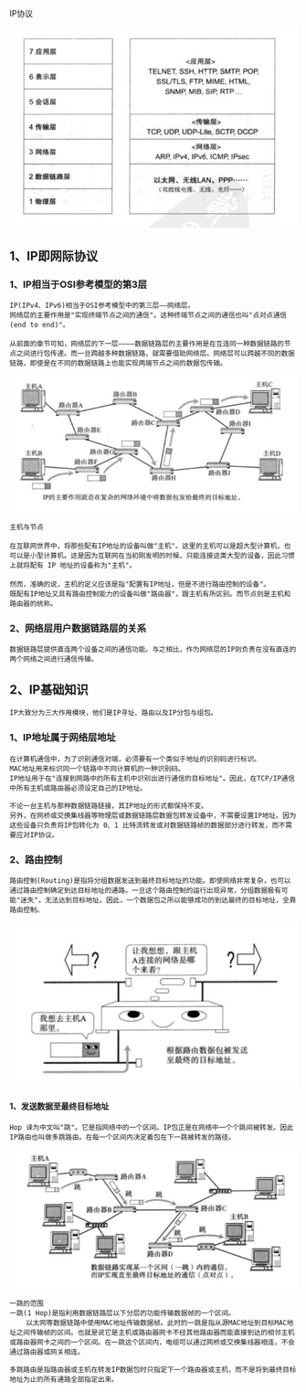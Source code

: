 IP协议

![](images04/01-01.jpg)

## 1、IP即网际协议

### 1、IP相当于OSI参考模型的第3层

```
IP(IPv4、IPv6)相当于OSI参考模型中的第三层——网络层。
网络层的主要作用是"实现终端节点之间的通信"。这种终端节点之间的通信也叫"点对点通信(end to end)"。

从前面的章节可知，网络层的下一层————数据链路层的主要作用是在互连同一种数据链路的节点之间进行包传递。而一旦跨越多种数据链路，就需要借助网络层。网络层可以跨越不同的数据链路，即使是在不同的数据链路上也能实现两端节点之间的数据包传输。
```

![](images04/01-02.jpg)

```
主机与节点

在互联网世界中，将那些配有IP地址的设备叫做"主机"。这里的主机可以是超大型计算机，也可以是小型计算机。这是因为互联网在当初刚发明的时候，只能连接这类大型的设备，因此习惯上就将配有 IP 地址的设备称为"主机"。

然而，准确的说，主机的定义应该是指"配置有IP地址，但是不进行路由控制的设备"。
既配有IP地址又具有路由控制能力的设备叫做"路由器"，跟主机有所区别。而节点则是主机和路由器的统称。
```

### 2、网络层用户数据链路层的关系

```
数据链路层提供直连两个设备之间的通信功能。与之相比，作为网络层的IP则负责在没有直连的两个网络之间进行通信传输。
```

## 2、IP基础知识

```
IP大致分为三大作用模块，他们是IP寻址、路由以及IP分包与组包。
```

### 1、IP地址属于网络层地址

```
在计算机通信中，为了识别通信对端，必须要有一个类似于地址的识别码进行标识。
MAC地址用来标识同一个链路中不同计算机的一种识别码。
IP地址用于在"连接到网路中的所有主机中识别出进行通信的目标地址"。因此，在TCP/IP通信中所有主机或路由器必须设定自己的IP地址。
```

```
不论一台主机与那种数据链路链接，其IP地址的形式都保持不变。
另外，在网桥或交换集线器等物理层或数据链路层数据包转发设备中，不需要设置IP地址。因为这些设备只负责将IP包转化为 0、1 比特流转发或对数据链路帧的数据部分进行转发，而不需要应对IP协议。
```

### 2、路由控制

```
路由控制(Routing)是指将分组数据发送到最终目标地址的功能。即使网络非常复杂，也可以通过路由控制确定到达目标地址的通路。一旦这个路由控制的运行出现异常，分组数据极有可能"迷失"，无法达到目标地址。因此，一个数据包之所以能够成功的到达最终的目标地址，全靠路由控制。
```

![](images04/01-03.jpg)

#### 1、发送数据至最终目标地址

```
Hop 译为中文叫"跳"。它是指网络中的一个区间。IP包正是在网络中一个个跳间被转发。因此IP路由也叫做多跳路由。在每一个区间内决定着包在下一跳被转发的路径。
```

![](images04/01-04.jpg)

```
一跳的范围
一跳(1 Hop)是指利用数据链路层以下分层的功能传输数据帧的一个区间。
	以太网等数据链路中使用MAC地址传输数据帧。此时的一跳是指从源MAC地址到目标MAC地址之间传输帧的区间。也就是说它是主机或路由器网卡不经其他路由器而能直接到达的相邻主机或路由器网卡之间的一个区间。在一跳这个区间内，电缆可以通过网桥或交换集线器相连，不会通过路由器或网关相连。
```

```
多跳路由是指路由器或主机在转发IP数据包时只指定下一个路由器或主机，而不是将到最终目标地址为止的所有通路全部指定出来。
```














